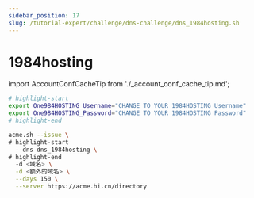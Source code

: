 ```yaml
---
sidebar_position: 17
slug: /tutorial-expert/challenge/dns-challenge/dns_1984hosting.sh
---
```


# 1984hosting



import AccountConfCacheTip from './_account_conf_cache_tip.md';

<AccountConfCacheTip />

```bash
# highlight-start
export One984HOSTING_Username="CHANGE TO YOUR 1984HOSTING Username"
export One984HOSTING_Password="CHANGE TO YOUR 1984HOSTING Password"
# highlight-end

acme.sh --issue \
# highlight-start
  --dns dns_1984hosting \
# highlight-end
  -d <域名> \
  -d <额外的域名> \
  --days 150 \
  --server https://acme.hi.cn/directory
```